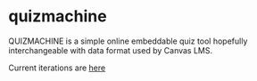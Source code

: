 # quizmachine
QUIZMACHINE is a simple online embeddable quiz tool hopefully interchangeable with data format used by Canvas LMS.

Current iterations are [here](https://inf1339.github.io/quizmachine/)
